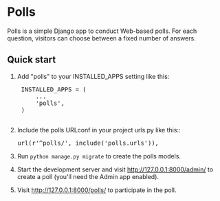 # Polls

Polls is a simple Django app to conduct Web-based polls. For each
question, visitors can choose between a fixed number of answers.

## Quick start

1. Add "polls" to your INSTALLED\_APPS setting like this:

    <pre>
    INSTALLED_APPS = (
        ...
        'polls',
    )
    </pre>        

2. Include the polls URLconf in your project urls.py like this::

    <pre>url(r'^polls/', include('polls.urls')),</pre>

3. Run `python manage.py migrate` to create the polls models.

4. Start the development server and visit http://127.0.0.1:8000/admin/
   to create a poll (you'll need the Admin app enabled).

5. Visit http://127.0.0.1:8000/polls/ to participate in the poll.

